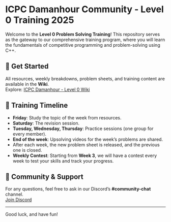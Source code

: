 # ICPC Damanhour Community - Level 0 Training 2025

Welcome to the **Level 0 Problem Solving Training**! This repository serves as the gateway to our comprehensive training program, where you will learn the fundamentals of competitive programming and problem-solving using C++.

## 🚀 Get Started

All resources, weekly breakdowns, problem sheets, and training content are available in the **Wiki**.  
Explore: [ICPC Damanhour - Level 0 Wiki](https://github.com/ICPC-Damnhour-Community/Level-0-2025/wiki)

## 📅 Training Timeline

- **Friday**: Study the topic of the week from resources.
- **Saturday**: The revision session.
- **Tuesday, Wednesday, Thursday**: Practice sessions (one group for every member).
- **End of the week**: Upsolving videos for the week’s problems are shared.
- After each week, the new problem sheet is released, and the previous one is closed.
- **Weekly Contest**: Starting from **Week 3**, we will have a contest every week to test your skills and track your progress.

## 💬 Community & Support

For any questions, feel free to ask in our Discord’s **#community-chat** channel.  
[Join Discord](https://discord.gg/NqxMdtDpeq)

---

Good luck, and have fun! 
